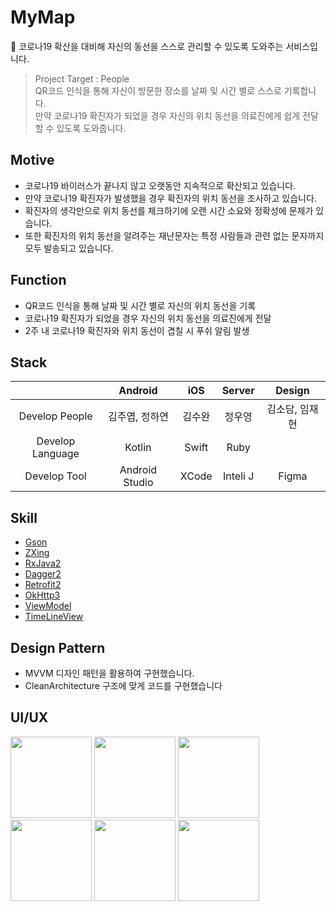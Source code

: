 # MyMap
🧭 코로나19 확산을 대비해 자신의 동선을 스스로 관리할 수 있도록 도와주는 서비스입니다.

> Project Target : People<br/>
> QR코드 인식을 통해 자신이 방문한 장소를 날짜 및 시간 별로 스스로 기록합니다.<br/>
> 만약 코로나19 확진자가 되었을 경우 자신의 위치 동선을 의료진에게 쉽게 전달할 수 있도록 도와줍니다.

## Motive
- 코로나19 바이러스가 끝나지 않고 오랫동안 지속적으로 확산되고 있습니다.
- 만약 코로나19 확진자가 발생했을 경우 확진자의 위치 동선을 조사하고 있습니다.
- 확진자의 생각만으로 위치 동선를 체크하기에 오랜 시간 소요와 정확성에 문제가 있습니다.
- 또한 확진자의 위치 동선을 알려주는 재난문자는 특정 사람들과 관련 없는 문자까지 모두 발송되고 있습니다.

## Function
- QR코드 인식을 통해 날짜 및 시간 별로 자신의 위치 동선을 기록
- 코로나19 확진자가 되었을 경우 자신의 위치 동선을 의료진에게 전달
- 2주 내 코로나19 확진자와 위치 동선이 겹칠 시 푸쉬 알림 발생

## Stack
|                      | Android     | iOS        | Server | Design  |
|:--------------------:|:---------------:|:------------------:|:-----:|:----:|
| Develop People | 김주엽, 정하연 | 김수완       | 정우영 | 김소담, 임재현 |
| Develop Language | Kotlin| Swift | Ruby | |
| Develop Tool     | Android Studio  | XCode | Inteli J | Figma|

## Skill
- <a href="https://github.com/google/gson">Gson</a>
- <a href="https://github.com/journeyapps/zxing-android-embedded">ZXing</a>
- <a href="https://github.com/ReactiveX/RxJava">RxJava2</a>
- <a href="https://github.com/google/dagger">Dagger2</a>
- <a href="https://github.com/square/retrofit">Retrofit2</a>
- <a href="https://github.com/square/okhttp">OkHttp3</a>
- <a href="https://developer.android.com/jetpack/androidx/releases/lifecycle?hl=ko">ViewModel</a>
- <a href="https://github.com/vipulasri/Timeline-View">TimeLineView</a>

## Design Pattern
- MVVM 디자인 패턴을 활용하여 구현했습니다.
- CleanArchitecture 구조에 맞게 코드를 구현했습니다

## UI/UX
<div>
<img width="130" src="https://user-images.githubusercontent.com/49600974/100354163-0d53e780-3033-11eb-96b2-3f28618bcbb4.jpeg"></img>
<img width="130" src="https://user-images.githubusercontent.com/49600974/100354323-560ba080-3033-11eb-9ab9-20522d31a3e9.jpeg"></img>
<img width="130" src="https://user-images.githubusercontent.com/49600974/100354207-1fce2100-3033-11eb-8230-68b3723bfbf2.jpeg"></img>
<img width="130" src="https://user-images.githubusercontent.com/49600974/100354224-278dc580-3033-11eb-917f-a788233ae081.jpeg"></img>
<img width="130" src="https://user-images.githubusercontent.com/49600974/100354246-2fe60080-3033-11eb-85c2-f3553b516084.jpeg"></img>
<img width="130" src="https://user-images.githubusercontent.com/49600974/100354247-31172d80-3033-11eb-9d10-c36b4b66f764.jpeg"></img>
</div>
